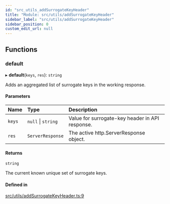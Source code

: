 ```yaml
---
id: "src_utils_addSurrogateKeyHeader"
title: "Module: src/utils/addSurrogateKeyHeader"
sidebar_label: "src/utils/addSurrogateKeyHeader"
sidebar_position: 0
custom_edit_url: null
---
```


## Functions

### default

▸ **default**(`keys`, `res`): `string`

Adds an aggregated list of surrogate keys in the working response.

#### Parameters

| Name   | Type               | Description                                     |
| :----- | :----------------- | :---------------------------------------------- |
| `keys` | `null` \| `string` | Value for surrogate-key header in API response. |
| `res`  | `ServerResponse`   | The active http.ServerResponse object.          |

#### Returns

`string`

The current known unique set of surrogate keys.

#### Defined in

[src/utils/addSurrogateKeyHeader.ts:9](https://github.com/pantheon-systems/decoupled-kit-js/blob/fa1ceead/packages/drupal-kit/src/utils/addSurrogateKeyHeader.ts#L9)
